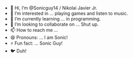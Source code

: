 - 👋 Hi, I’m @Sonicguy14 / Nikolai Javier Jr.
- 👀 I’m interested in ... playing games and listen to music.
- 🌱 I’m currently learning ... in programming.
- 💞️ I’m looking to collaborate on ... Shut up.
- 📫 How to reach me ...
- 😄 Pronouns: ... I am Sonic!
- ⚡ Fun fact: ... Sonic Guy!
- 🐦 Duh!
